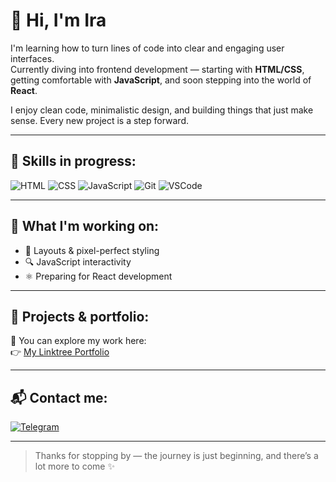 # 👋 Hi, I'm Ira

I'm learning how to turn lines of code into clear and engaging user interfaces.  
Currently diving into frontend development — starting with **HTML/CSS**, getting comfortable with **JavaScript**, and soon stepping into the world of **React**.

I enjoy clean code, minimalistic design, and building things that just make sense. Every new project is a step forward.

---

## 🧠 Skills in progress:

![HTML](https://img.shields.io/badge/-HTML5-E34F26?logo=html5&logoColor=white)
![CSS](https://img.shields.io/badge/-CSS3-1572B6?logo=css3&logoColor=white)
![JavaScript](https://img.shields.io/badge/-JavaScript-F7DF1E?logo=javascript&logoColor=black)
![Git](https://img.shields.io/badge/-Git-F05032?logo=git&logoColor=white)
![VSCode](https://img.shields.io/badge/-VSCode-007ACC?logo=visual-studio-code&logoColor=white)

---

## 🚧 What I'm working on:
- 🧩 Layouts & pixel-perfect styling
- 🔍 JavaScript interactivity
- ⚛️ Preparing for React development

---

## 🔗 Projects & portfolio:

📁 You can explore my work here:  
👉 [My Linktree Portfolio](https://linktr.ee/irinavladimirovna13)

---

## 📬 Contact me:
[![Telegram](https://img.shields.io/badge/Telegram-2CA5E0?logo=telegram&logoColor=white)](https://t.me/SshevelisPlotva)

---

> Thanks for stopping by — the journey is just beginning, and there’s a lot more to come ✨
